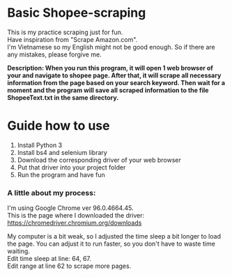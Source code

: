 # Basic Shopee-scraping

This is my practice scraping just for fun.<br>
Have inspiration from "Scrape Amazon.com".<br>
I'm Vietnamese so my English might not be good enough. So if there are any mistakes, please forgive me.<br>

**Description: When you run this program, it will open 1 web browser of your and navigate to shopee page.
After that, it will scrape all necessary information from the page based on your search keyword.
Then wait for a moment and the program will save all scraped information to the file ShopeeText.txt in the same directory.**

# Guide how to use

1. Install Python 3
2. Install bs4 and selenium library
3. Download the corresponding driver of your web browser
4. Put that driver into your project folder
5. Run the program and have fun

### A little about my process:
I'm using Google Chrome ver 96.0.4664.45.<br>
This is the page where I downloaded the driver: https://chromedriver.chromium.org/downloads <br>

My computer is a bit weak, so I adjusted the time sleep a bit longer to load the page. You can adjust it to run faster, so you don't have to waste time waiting.<br>
Edit time sleep at line: 64, 67.<br>
Edit range at line 62 to scrape more pages. 